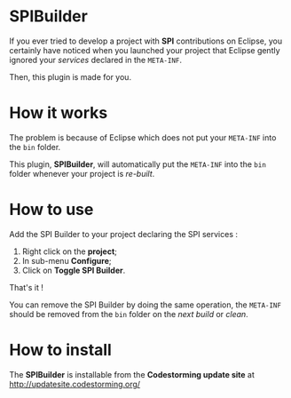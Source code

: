 SPIBuilder
==========

If you ever tried to develop a project with __SPI__ contributions on Eclipse,
you certainly have noticed when you launched your project that Eclipse
gently ignored your *services* declared in the `META-INF`.

Then, this plugin is made for you.

How it works
============

The problem is because of Eclipse which does not put your `META-INF` into the
`bin` folder.

This plugin, __SPIBuilder__, will automatically put the `META-INF` into the `bin` folder
whenever your project is *re-built*.

How to use
==========

Add the SPI Builder to your project declaring the SPI services :

1. Right click on the __project__;
2. In sub-menu __Configure__;
3. Click on __Toggle SPI Builder__.

That's it !

You can remove the SPI Builder by doing the same operation, the `META-INF` should be
removed from the `bin` folder on the *next build* or *clean*.

How to install
==============

The __SPIBuilder__ is installable from the __Codestorming update site__
at http://updatesite.codestorming.org/
